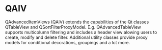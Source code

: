 # QAIV

QAdvancedItemViews (QAIV) extends the capabilities of the Qt classes QTableView and QSortFilterProxyModel. 
E.g. QAdvancedTableView supports multicolumn filtering and includes a header view alowing users to create, modify and delete filter. 
Additional utility classes provide proxy models for conditional decorations, groupings and a lot more.
